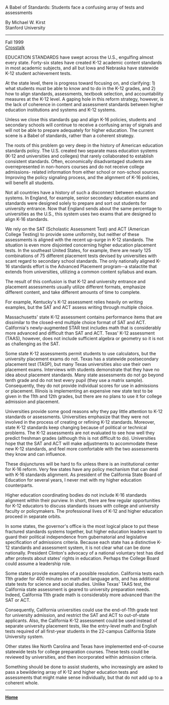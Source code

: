 A Babel of Standards: Students face a confusing array of tests and assessments

By Michael W. Kirst  
Stanford University

* * *

Fall 1999  
[Crosstalk](http://www.highereducation.org/crosstalk/index.html)

EDUCATION STANDARDS have swept across the U.S., engulfing almost every state.
Forty-six states have created K-12 academic content standards in most academic
subjects, and all but Iowa and Nebraska have statewide K-12 student
achievement tests.

At the state level, there is progress toward focusing on, and clarifying: 1)
what students must be able to know and to do in the K-12 grades, and 2) how to
align standards, assessments, textbook selection, and accountability measures
at the K-12 level. A gaping hole in this reform strategy, however, is the lack
of coherence in content and assessment standards between higher education
institutions and systems and K-12 systems.

Unless we close this standards gap and align K-16 policies, students and
secondary schools will continue to receive a confusing array of signals and
will not be able to prepare adequately for higher education. The current scene
is a Babel of standards, rather than a coherent strategy.

The roots of this problem go very deep in the history of American education
standards policy. The U.S. created two separate mass education systems (K-12
and universities and colleges) that rarely collaborated to establish
consistent standards. Often, economically disadvantaged students are
overrepresented in non-honors courses and do not receive college admissions-
related information from either school or non-school sources. Improving the
policy signaling process, and the alignment of K-16 policies, will benefit all
students.

Not all countries have a history of such a disconnect between education
systems. In England, for example, senior secondary education exams and
standards were designed solely to prepare and sort out students for university
entrance. Now that England sends about the same percentage to universities as
the U.S., this system uses two exams that are designed to align K-16
standards.

We rely on the SAT (Scholastic Assessment Test) and ACT (American College
Testing) to provide some uniformity, but neither of these assessments is
aligned with the recent up-surge in K-12 standards. The situation is even more
disjointed concerning higher education placement tests. In the southeast
United States, for example, there are nearly 125 combinations of 75 different
placement tests devised by universities with scant regard to secondary school
standards. The only nationally aligned K-16 standards effort is the Advanced
Placement program--a stalactite that extends from universities, utilizing a
common content syllabus and exam.

The result of this confusion is that K-12 and university entrance and
placement assessments usually utilize different formats, emphasize different
content, and take different amounts of time to complete.

For example, Kentucky's K-12 assessment relies heavily on writing examples,
but the SAT and ACT assess writing through multiple choice.

Massachusetts' state K-12 assessment contains performance items that are
dissimilar to the closed-end multiple choice format of SAT and ACT.
California's newly-augmented STAR test includes math that is considerably more
advanced and difficult than SAT and ACT. Texas' K-12 assessment (TAAS),
however, does not include sufficient algebra or geometry so it is not as
challenging as the SAT.

Some state K-12 assessments permit students to use calculators, but the
university placement exams do not. Texas has a statewide postsecondary
placement test (TASP), but many Texas universities also use their own
placement exams. Interviews with students demonstrate that they have no idea
about placement standards. Many state assessments do not go beyond tenth grade
and do not test every pupil (they use a matrix sample). Consequently, they do
not provide individual scores for use in admissions or placement. Illinois is
implementing an expensive new state test to be given in the 11th and 12th
grades, but there are no plans to use it for college admission and placement.

Universities provide some good reasons why they pay little attention to K-12
standards or assessments. Universities emphasize that they were not involved
in the process of creating or refining K-12 standards. Moreover, state K-12
standards keep changing because of political or technical problems. The K-12
assessments are not evaluated to see how well they predict freshman grades
(although this is not difficult to do). Universities hope that the SAT and ACT
will make adjustments to accommodate these new K-12 standards, and feel more
comfortable with the two assessments they know and can influence.

These disjunctures will be hard to fix unless there is an institutional center
for K-16 reform. Very few states have any policy mechanism that can deal with
K-16 standards alignment. As president of the California State Board of
Education for several years, I never met with my higher education
counterparts.

Higher education coordinating bodies do not include K-16 standards alignment
within their purview. In short, there are few regular opportunities for K-12
educators to discuss standards issues with college and university faculty or
policymakers. The professional lives of K-12 and higher education proceed in
separate orbits.

In some states, the governor's office is the most logical place to put these
fractured standards systems together, but higher education leaders want to
guard their political independence from gubernatorial and legislative
specification of admissions criteria. Because each state has a distinctive
K-12 standards and assessment system, it is not clear what can be done
nationally. President Clinton's advocacy of a national voluntary test has died
after protests about states' rights in education. Perhaps the College Board
could assume a leadership role.

Some states provide examples of a possible resolution. California tests each
11th grader for 400 minutes on math and language arts, and has additional
state tests for science and social studies. Unlike Texas' TAAS test, the
California state assessment is geared to university preparation needs. Indeed,
California 11th grade math is considerably more advanced than the SAT or ACT.

Consequently, California universities could use the end-of-11th grade test for
university admission, and restrict the SAT and ACT to out-of-state applicants.
Also, the California K-12 assessment could be used instead of separate
university placement tests, like the entry-level math and English tests
required of all first-year students in the 22-campus California State
University system.

Other states like North Carolina and Texas have implemented end-of-course
statewide tests for college preparation courses. These tests could be reviewed
by universities, and then incorporated within admission criteria.

Something should be done to assist students, who increasingly are asked to
pass a bewildering array of K-12 and higher education tests and assessments
that might make sense individually, but that do not add up to a coherent
whole.  
  

* * *

[**Home**](http://www.stanford.edu/group/bridgeproject/index.html)

